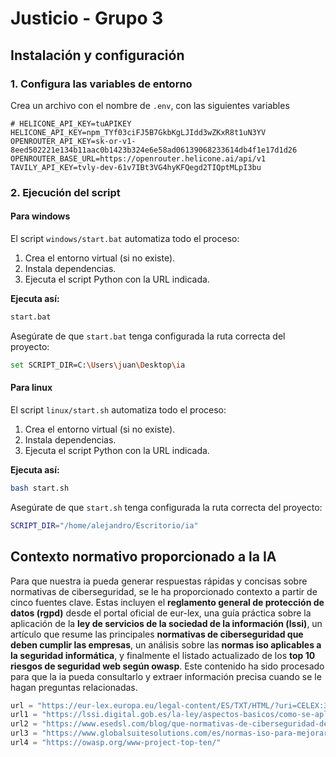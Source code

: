 # Justicio - Grupo 3

## Instalación y configuración

### 1. Configura las variables de entorno

Crea un archivo con el nombre de `.env`, con las siguientes variables

```.env
# HELICONE_API_KEY=tuAPIKEY
HELICONE_API_KEY=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
OPENROUTER_API_KEY=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
OPENROUTER_BASE_URL=https://openrouter.helicone.ai/api/v1
TAVILY_API_KEY=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
```

### 2. Ejecución del script

#### Para windows

El script `windows/start.bat` automatiza todo el proceso:

1. Crea el entorno virtual (si no existe).
2. Instala dependencias.
3. Ejecuta el script Python con la URL indicada.

**Ejecuta así:**

```bash
start.bat
```

Asegúrate de que `start.bat` tenga configurada la ruta correcta del proyecto:

```bash
set SCRIPT_DIR=C:\Users\juan\Desktop\ia
```

#### Para linux

El script `linux/start.sh` automatiza todo el proceso:

1. Crea el entorno virtual (si no existe).
2. Instala dependencias.
3. Ejecuta el script Python con la URL indicada.

**Ejecuta así:**

```bash
bash start.sh
```

Asegúrate de que `start.sh` tenga configurada la ruta correcta del proyecto:

```bash
SCRIPT_DIR="/home/alejandro/Escritorio/ia"
```

## Contexto normativo proporcionado a la IA

Para que nuestra ia pueda generar respuestas rápidas y concisas sobre normativas de ciberseguridad, se le ha proporcionado contexto a partir de cinco fuentes clave. Estas incluyen el **reglamento general de protección de datos (rgpd)** desde el portal oficial de eur-lex, una guía práctica sobre la aplicación de la **ley de servicios de la sociedad de la información (lssi)**, un artículo que resume las principales **normativas de ciberseguridad que deben cumplir las empresas**, un análisis sobre las **normas iso aplicables a la seguridad informática**, y finalmente el listado actualizado de los **top 10 riesgos de seguridad web según owasp**. Este contenido ha sido procesado para que la ia pueda consultarlo y extraer información precisa cuando se le hagan preguntas relacionadas.

```python
url = "https://eur-lex.europa.eu/legal-content/ES/TXT/HTML/?uri=CELEX:32016R0679&from=ES"       # REGLAMENTO (UE) 2016/679 DEL PARLAMENTO EUROPEO Y DEL CONSEJO
url1 = "https://lssi.digital.gob.es/la-ley/aspectos-basicos/como-se-aplica-la-lssi"             # ¿Cómo se aplica la Ley de Servicios de la Sociedad de la Información?
url2 = "https://www.esedsl.com/blog/que-normativas-de-ciberseguridad-debe-cumplir-tu-empresa"   # Qué normativas de ciberseguridad debe cumplir tu empresa
url3 = "https://www.globalsuitesolutions.com/es/normas-iso-para-mejorar-la-ciberseguridad/"     # Estándares y normas ISO para mejorar la ciberseguridad
url4 = "https://owasp.org/www-project-top-ten/"                                                 # OWASP Top 10
```